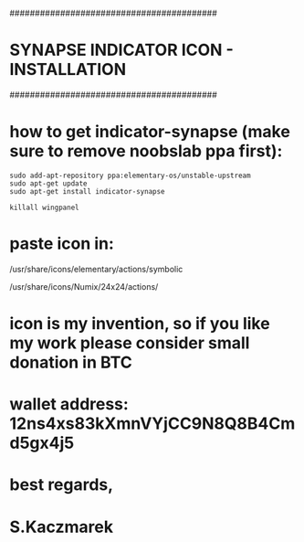 #########################################
# SYNAPSE INDICATOR ICON - INSTALLATION #
#########################################


# how to get indicator-synapse (make sure to remove noobslab ppa first):

    sudo add-apt-repository ppa:elementary-os/unstable-upstream
    sudo apt-get update
    sudo apt-get install indicator-synapse

    killall wingpanel

# paste icon in:

/usr/share/icons/elementary/actions/symbolic

/usr/share/icons/Numix/24x24/actions/﻿

# icon is my invention, so if you like my work please consider small donation in BTC
# wallet address: 12ns4xs83kXmnVYjCC9N8Q8B4Cmd5gx4j5

# best regards,
# S.Kaczmarek

